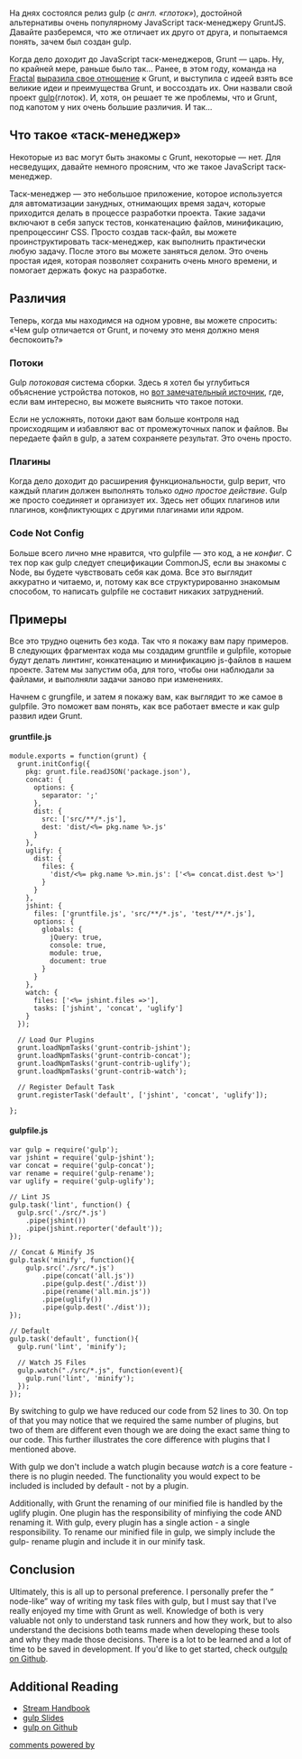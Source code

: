 На днях состоялся релиз gulp (*с англ. «глоток»*), достойной альтернативы очень
популярному JavaScript таск-менеджеру GruntJS. Давайте разберемся, что же
отличает их друго от друга, и попытаемся понять, зачем был создан gulp.

Когда дело доходит до JavaScript таск-менеджеров, Grunt — царь. Ну, по крайней 
мере, раньше было так… Ранее, в этом году, команда на [Fractal][1] 
[выразила свое отношение][2] к Grunt, и выступила с идеей взять все великие идеи
и преимущества Grunt, и воссоздать их. Они назвали свой проект [gulp][3](глоток).
И, хотя, он решает те же проблемы, что и Grunt, под капотом у них очень большие
различия. И так…


## Что такое «таск-менеджер»

Некоторые из вас могут быть знакомы с Grunt, некоторые — нет. Для несведущих,
давайте немного проясним, что же такое JavaScript таск-менеджер.

Таск-менеджер — это небольшое приложение, которое используется для автоматизации
занудных, отнимающих время задач, которые приходится делать в процессе разработки
проекта. Такие задачи включают в себя запуск тестов, конкатенацию файлов, 
минификацию, препроцессинг CSS. Просто создав таск-файл, вы можете
проинструктировать таск-менеджер, как выполнить практически любую задачу. После
этого вы можете заняться делом. Это очень простая идея, которая позволяет
сохранить очень много времени, и помогает держать фокус на разработке.


## Различия

Теперь, когда мы находимся на одном уровне, вы можете спросить: «Чем
gulp отличается от Grunt, и почему это меня должно меня беспокоить?»


### Потоки

Gulp *потоковая* система сборки. Здесь я хотел бы углубиться объяснение устройства
потоков, но [вот замечательный источник][4], где, если вам интересно, вы можете
выяснить что такое потоки.

Если не усложнять, потоки дают вам больше контроля над происходящим и избавляют
вас от промежуточных папок и файлов. Вы передаете файл в gulp, а затем сохраняете
результат. Это очень просто.


### Плагины

Когда дело доходит до расширения функциональности, gulp верит, что каждый 
плагин должен выполнять только *одно простое действие*. Gulp же просто
соединяет и организует их. Здесь нет общих плагинов или плагинов, конфликтующих
с другими плагинами или ядром.

### Code Not Config

Больше всего лично мне нравится, что gulpfile — это код, а не *конфиг*. С тех
пор как gulp следует спецификации CommonJS, если вы знакомы с Node, вы будете
чувствовать себя как дома. Все это выглядит аккуратно и читаемо, и, потому как
все структурированно знакомым способом, то написать gulpfile не составит никаких
затруднений.


## Примеры

Все это трудно оценить без кода. Так что я покажу вам пару примеров. В следующих
фрагментах кода мы создадим gruntfile и gulpfile, которые будут делать линтинг,
конкатенацию и минификацию js-файлов в нашем проекте. Затем мы запустим оба, 
для того, чтобы они наблюдали за файлами, и выполняли задачи заново при изменениях.

Начнем с grungfile, и затем я покажу вам, как выглядит то же самое в gulpfile.
Это поможет вам понять, как все работает вместе и как gulp развил идеи Grunt.

#### gruntfile.js

    module.exports = function(grunt) {
      grunt.initConfig({
        pkg: grunt.file.readJSON('package.json'),
        concat: {
          options: {
            separator: ';'
          },
          dist: {
            src: ['src/**/*.js'],
            dest: 'dist/<%= pkg.name %>.js'
          }
        },
        uglify: {
          dist: {
            files: {
              'dist/<%= pkg.name %>.min.js': ['<%= concat.dist.dest %>']
            }
          }
        },
        jshint: {
          files: ['gruntfile.js', 'src/**/*.js', 'test/**/*.js'],
          options: {
            globals: {
              jQuery: true,
              console: true,
              module: true,
              document: true
            }
          }
        },
        watch: {
          files: ['<%= jshint.files =>'],
          tasks: ['jshint', 'concat', 'uglify']
        }
      });
    
      // Load Our Plugins
      grunt.loadNpmTasks('grunt-contrib-jshint');
      grunt.loadNpmTasks('grunt-contrib-concat');
      grunt.loadNpmTasks('grunt-contrib-uglify');
      grunt.loadNpmTasks('grunt-contrib-watch');
    
      // Register Default Task
      grunt.registerTask('default', ['jshint', 'concat', 'uglify']);
    
    };
    
    

#### gulpfile.js

    var gulp = require('gulp');
    var jshint = require('gulp-jshint');
    var concat = require('gulp-concat');
    var rename = require('gulp-rename');
    var uglify = require('gulp-uglify');
    
    // Lint JS
    gulp.task('lint', function() {
      gulp.src('./src/*.js')
        .pipe(jshint())
        .pipe(jshint.reporter('default'));
    });
    
    // Concat & Minify JS
    gulp.task('minify', function(){
        gulp.src('./src/*.js')
            .pipe(concat('all.js'))
            .pipe(gulp.dest('./dist'))
            .pipe(rename('all.min.js'))
            .pipe(uglify())
            .pipe(gulp.dest('./dist'));
    });
    
    // Default
    gulp.task('default', function(){
      gulp.run('lint', 'minify');
    
      // Watch JS Files
      gulp.watch("./src/*.js", function(event){
        gulp.run('lint', 'minify');
      });
    });
    

By switching to gulp we have reduced our code from 52 lines to 30. On top of
that you may notice that we required the same number of plugins, but two of them
are different even though we are doing the exact same thing to our code. This 
further illustrates the core difference with plugins that I mentioned above.

With gulp we don't include a watch plugin because *watch* is a core feature -
there is no plugin needed. The functionality you would expect to be included is 
included by default - not by a plugin.

Additionally, with Grunt the renaming of our minified file is handled by the
uglify plugin. One plugin has the responsibility of minfiying the code AND 
renaming it. With gulp, every plugin has a single action - a single 
responsibility. To rename our minified file in gulp, we simply include the gulp-
rename plugin and include it in our minify task.

## Conclusion

Ultimately, this is all up to personal preference. I personally prefer the “
node-like” way of writing my task files with gulp, but I must say that I’ve 
really enjoyed my time with Grunt as well. Knowledge of both is very valuable 
not only to understand task runners and how they work, but to also understand 
the decisions both teams made when developing these tools and why they made 
those decisions. There is a lot to be learned and a lot of time to be saved in 
development. If you'd like to get started, check out[gulp on Github][3].

## Additional Reading

*   [Stream Handbook][5]
*   [gulp Slides][2]
*   [gulp on Github][3]

[comments powered by ][6]

 [1]: http://wearefractal.com "Fractal"
 [2]: http://slid.es/contra/gulp "gulp slideshow on slid.es"
 [3]: https://github.com/wearefractal/gulp "gulp on Github"
 [4]: https://github.com/substack/stream-handbook
 [5]: https://github.com/substack/stream-handbook "Stream Handbook on Github"
 [6]: http://disqus.com